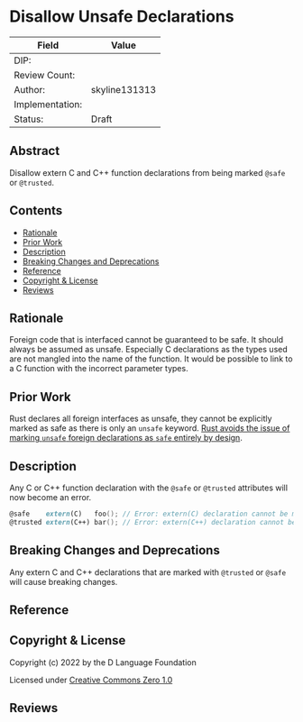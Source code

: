 # Disallow Unsafe Declarations

| Field           | Value                                                           |
|-----------------|-----------------------------------------------------------------|
| DIP:            |                                                                 |
| Review Count:   |                                                                 |
| Author:         | skyline131313                                                   |
| Implementation: |                                                                 |
| Status:         | Draft                                                           |

## Abstract

Disallow extern C and C++ function declarations from being marked `@safe` or `@trusted`.

## Contents
* [Rationale](#rationale)
* [Prior Work](#prior-work)
* [Description](#description)
* [Breaking Changes and Deprecations](#breaking-changes-and-deprecations)
* [Reference](#reference)
* [Copyright & License](#copyright--license)
* [Reviews](#reviews)

## Rationale

Foreign code that is interfaced cannot be guaranteed to be safe. It should always be assumed as unsafe. Especially C declarations as the types used are not mangled into the name of the function. It would be possible to link to a C function with the incorrect parameter types.

## Prior Work

Rust declares all foreign interfaces as unsafe, they cannot be explicitly marked as safe as there is only an `unsafe` keyword. [Rust avoids the issue of marking `unsafe` foreign declarations as `safe` entirely by design](https://doc.rust-lang.org/nomicon/ffi.html).

## Description

Any C or C++ function declaration with the `@safe` or `@trusted` attributes will now become an error.

```D
@safe    extern(C)   foo(); // Error: extern(C) declaration cannot be marked as `@safe`.
@trusted extern(C++) bar(); // Error: extern(C++) declaration cannot be marked as `@trusted`.
```

## Breaking Changes and Deprecations

Any extern C and C++ declarations that are marked with `@trusted` or `@safe` will cause breaking changes.

## Reference


## Copyright & License

Copyright (c) 2022 by the D Language Foundation

Licensed under [Creative Commons Zero 1.0](https://creativecommons.org/publicdomain/zero/1.0/legalcode.txt)

## Reviews

